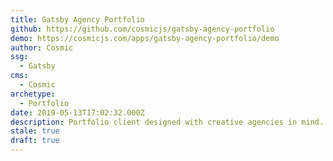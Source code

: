 ```yaml
---
title: Gatsby Agency Portfolio
github: https://github.com/cosmicjs/gatsby-agency-portfolio
demo: https://cosmicjs.com/apps/gatsby-agency-portfolio/demo
author: Cosmic
ssg:
  - Gatsby
cms:
  - Cosmic
archetype:
  - Portfolio
date: 2019-05-13T17:02:32.000Z
description: Portfolio client designed with creative agencies in mind.
stale: true
draft: true
---
```

